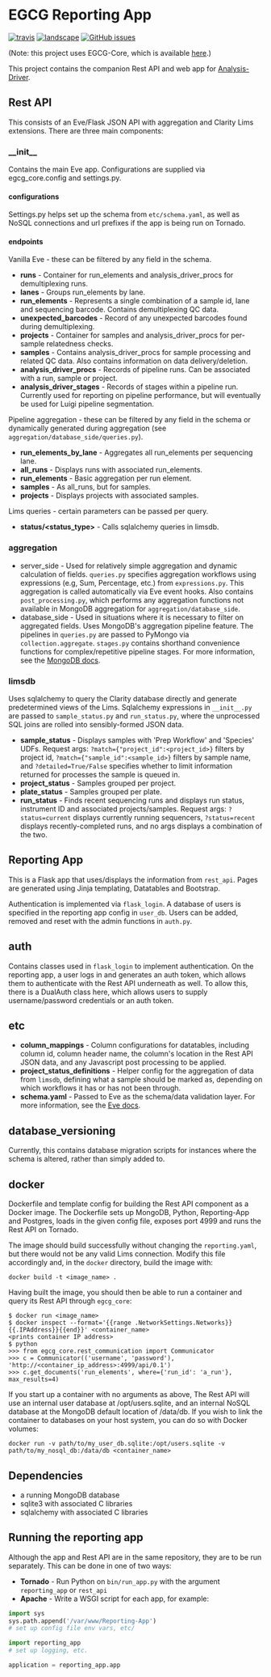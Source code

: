 # EGCG Reporting App
[![travis](https://img.shields.io/travis/EdinburghGenomics/Reporting-App/master.svg)](https://travis-ci.org/EdinburghGenomics/Reporting-App)
[![landscape](https://landscape.io/github/EdinburghGenomics/Reporting-App/master/landscape.svg)](https://landscape.io/github/EdinburghGenomics/Reporting-App)
[![GitHub issues](https://img.shields.io/github/issues/EdinburghGenomics/Reporting-App.svg)](https://github.com/EdinburghGenomics/Reporting-App/issues)

(Note: this project uses EGCG-Core, which is available [here](https://github.com/EdinburghGenomics/EGCG-Core.git).)

This project contains the companion Rest API and web app for
[Analysis-Driver](https://github.com/EdinburghGenomics/Analysis-Driver).


## Rest API
This consists of an Eve/Flask JSON API with aggregation and Clarity Lims extensions. There are three main
components:

### \_\_init\_\_
Contains the main Eve app. Configurations are supplied via egcg_core.config and settings.py.

#### configurations
Settings.py helps set up the schema from `etc/schema.yaml`, as well as NoSQL connections and url prefixes if
the app is being run on Tornado.

#### endpoints

Vanilla Eve - these can be filtered by any field in the schema.
- __runs__ - Container for run_elements and analysis_driver_procs for demultiplexing runs.
- __lanes__ - Groups run_elements by lane.
- __run_elements__ - Represents a single combination of a sample id, lane and sequencing barcode. Contains
  demultiplexing QC data.
- __unexpected_barcodes__ - Record of any unexpected barcodes found during demultiplexing.
- __projects__ - Container for samples and analysis_driver_procs for per-sample relatedness checks.
- __samples__ - Contains analysis_driver_procs for sample processing and related QC data. Also contains
  information on data delivery/deletion.
- __analysis_driver_procs__ - Records of pipeline runs. Can be associated with a run, sample or project.
- __analysis_driver_stages__ - Records of stages within a pipeline run. Currently used for reporting on
  pipeline performance, but will eventually be used for Luigi pipeline segmentation.

Pipeline aggregation - these can be filtered by any field in the schema or dynamically generated during
aggregation (see `aggregation/database_side/queries.py`).
- __run_elements_by_lane__ - Aggregates all run_elements per sequencing lane.
- __all_runs__ - Displays runs with associated run_elements.
- __run_elements__ - Basic aggregation per run element.
- __samples__ - As all_runs, but for samples.
- __projects__ - Displays projects with associated samples.

Lims queries - certain parameters can be passed per query.
- __status/<status_type>__ - Calls sqlalchemy queries in limsdb.


### aggregation
- server_side - Used for relatively simple aggregation and dynamic calculation of fields. `queries.py`
  specifies aggregation workflows using expressions (e.g, Sum, Percentage, etc.) from `expressions.py`. This
  aggregation is called automatically via Eve event hooks. Also contains `post_processing.py`, which performs
  any aggregation functions not available in MongoDB aggregation for `aggregation/database_side`.
- database_side - Used in situations where it is necessary to filter on aggregated fields. Uses MongoDB's
  aggregation pipeline feature. The pipelines in `queries.py` are passed to PyMongo via `collection.aggregate`.
  `stages.py` contains shorthand convenience functions for complex/repetitive pipeline stages. For more
  information, see the [MongoDB docs](https://docs.mongodb.com/manual/core/aggregation-pipeline/).

### limsdb
Uses sqlalchemy to query the Clarity database directly and generate predetermined views of the Lims.
Sqlalchemy expressions in `__init__.py` are passed to `sample_status.py` and `run_status.py`, where the
unprocessed SQL joins are rolled into sensibly-formed JSON data.

- __sample_status__ - Displays samples with 'Prep Workflow' and 'Species' UDFs. Request args:
  `?match={"project_id":<project_id>}` filters by project id, `?match={"sample_id":<sample_id>}` filters by
  sample name, and `?detailed=True/False` specifies whether to limit information returned for processes the
  sample is queued in.
- __project_status__ - Samples grouped per project.
- __plate_status__ - Samples grouped per plate.
- __run_status__ - Finds recent sequencing runs and displays run status, instrument ID and associated
  projects/samples. Request args: `?status=current` displays currently running sequencers, `?status=recent`
  displays recently-completed runs, and no args displays a combination of the two.


## Reporting App
This is a Flask app that uses/displays the information from `rest_api`. Pages are generated using Jinja
templating, Datatables and Bootstrap.

Authentication is implemented via `flask_login`. A database of users is specified in the reporting app config
in `user_db`. Users can be added, removed and reset with the admin functions in `auth.py`.


## auth
Contains classes used in `flask_login` to implement authentication. On the reporting app, a user logs in and
generates an auth token, which allows them to authenticate with the Rest API underneath as well. To allow
this, there is a DualAuth class here, which allows users to supply username/password credentials or an auth
token.


## etc
- __column_mappings__ - Column configurations for datatables, including column id, column header name, the
  column's location in the Rest API JSON data, and any Javascript post processing to be applied.
- __project_status_definitions__ - Helper config for the aggregation of data from `limsdb`, defining what a
  sample should be marked as, depending on which workflows it has or has not been through.
- __schema.yaml__ - Passed to Eve as the schema/data validation layer. For more information, see the
  [Eve docs](http://python-eve.org/config.html#schema).


## database_versioning
Currently, this contains database migration scripts for instances where the schema is altered, rather than
simply added to.


## docker
Dockerfile and template config for building the Rest API component as a Docker image. The Dockerfile sets up
MongoDB, Python, Reporting-App and Postgres, loads in the given config file, exposes port 4999 and runs the
Rest API on Tornado.

The image should build successfully without changing the `reporting.yaml`, but there would not be any valid
Lims connection. Modify this file accordingly and, in the `docker` directory, build the image with:

`docker build -t <image_name> .`

Having built the image, you should then be able to run a container and query its Rest API through `egcg_core`:

    $ docker run <image_name>
    $ docker inspect --format='{{range .NetworkSettings.Networks}}{{.IPAddress}}{{end}}' <container_name>
    <prints container IP address>
    $ python
    >>> from egcg_core.rest_communication import Communicator
    >>> c = Communicator(('username', 'password'), 'http://<container_ip_address>:4999/api/0.1')
    >>> c.get_documents('run_elements', where={'run_id': 'a_run'}, max_results=4)

If you start up a container with no arguments as above, The Rest API will use an internal user database at
/opt/users.sqlite, and an internal NoSQL database at the MongoDB default location of /data/db. If you wish to
link the container to databases on your host system, you can do so with Docker volumes:

    docker run -v path/to/my_user_db.sqlite:/opt/users.sqlite -v path/to/my_nosql_db:/data/db <container_name>


## Dependencies
- a running MongoDB database
- sqlite3 with associated C libraries
- sqlalchemy with associated C libraries


## Running the reporting app
Although the app and Rest API are in the same repository, they are to be run separately. This can be done in
one of two ways:
- __Tornado__ - Run Python on `bin/run_app.py` with the argument `reporting_app` or `rest_api`
- __Apache__ - Write a WSGI script for each app, for example:

```python
import sys
sys.path.append('/var/www/Reporting-App')
# set up config file env vars, etc/

import reporting_app
# set up logging, etc.

application = reporting_app.app
```
